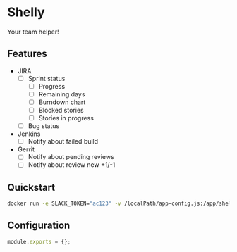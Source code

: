 # Shelly

Your team helper!

## Features

- JIRA
  - [ ] Sprint status
    - [ ] Progress
    - [ ] Remaining days
    - [ ] Burndown chart
    - [ ] Blocked stories
    - [ ] Stories in progress
  - [ ] Bug status
- Jenkins
  - [ ] Notify about failed build
- Gerrit
  - [ ] Notify about pending reviews
  - [ ] Notify about review new +1/-1

## Quickstart

```bash
docker run -e SLACK_TOKEN="ac123" -v /localPath/app-config.js:/app/shelly-config.js fylmtm/shelly:0.1.1
```

## Configuration

```javascript
module.exports = {};
```
